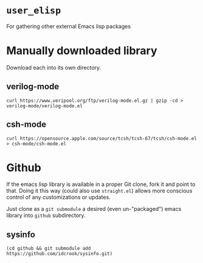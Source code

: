 `user_elisp`
============

For gathering other external Emacs lisp packages

Manually downloaded library
===========================

Download each into its own directory.

verilog-mode
------------

```
curl https://www.veripool.org/ftp/verilog-mode.el.gz | gzip -cd > verilog-mode/verilog-mode.el
```

csh-mode
--------

```
curl https://opensource.apple.com/source/tcsh/tcsh-67/tcsh/csh-mode.el > csh-mode/csh-mode.el
```

Github
======

If the emacs lisp library is available in a proper Git clone, fork it and point to that. Doing it this way (could also use `straight.el`) allows more conscious control of any customizations or updates.

Just clone as a `git submodule` a desired (even un-"packaged") emacs library into `github` subdirectory.

sysinfo
-------

```
(cd github && git submodule add https://github.com/idcrook/sysinfo.git)
```
